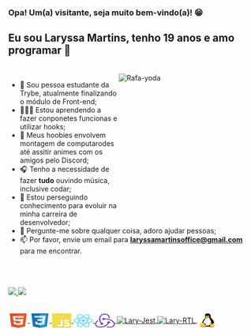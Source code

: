 ### Opa! Um(a) visitante, seja muito bem-vindo(a)! 😁
## Eu sou Laryssa Martins, tenho 19 anos e amo programar 🥰

<br />

<img align="right" alt="Rafa-yoda" height="280" width="280" src="https://i.pinimg.com/originals/92/00/18/9200189aa837cc972d9e0e0224eefa47.gif">

- 🌱 Sou pessoa estudante da Trybe, atualmente finalizando o módulo de Front-end;
  <br />
- 👩🏿‍💻 Estou aprendendo a fazer conponetes funcionas e utilizar hooks; 
  <br />
- 🤔 Meus hoobies envolvem montagem de computarodes até assitir animes com os amigos pelo Discord;
  <br />
- 🎧 Tenho a necessidade de fazer __tudo__ ouvindo música, inclusive codar;
   <br />
- 💼 Estou perseguindo conhecimento para evoluir na minha carreira de desenvolvedor;
  <br />
- 💬 Pergunte-me sobre qualquer coisa, adoro ajudar pessoas;
  <br />
- 📫 Por favor, envie um email para **laryssamartinsoffice@gmail.com** para me encontrar.
 
<br />
<br />
<br />

 <div>
  <a href="https://github.com/Lary-Martins">
  <img height="170em" src="https://github-readme-stats.vercel.app/api?username=Lary-Martins&show_icons=true&theme=dracula&include_all_commits=true&count_private=true"/>
  <img height="170em" src="https://github-readme-stats.vercel.app/api/top-langs/?username=Lary-Martins&layout=compact&langs_count=7&theme=dracula"/>
</div>
  <br />
<div style="display: inline_block"><br>
  <img align="center" alt="Lary-HTML" height="30" width="40" src="https://raw.githubusercontent.com/devicons/devicon/master/icons/html5/html5-original.svg">
  <img align="center" alt="Lary-CSS" height="30" width="40" src="https://raw.githubusercontent.com/devicons/devicon/master/icons/css3/css3-original.svg">
  <img align="center" alt="Lary-Js" height="30" width="40" src="https://raw.githubusercontent.com/devicons/devicon/master/icons/javascript/javascript-plain.svg">
  <img align="center" alt="Lary-React" height="30" width="40" src="https://raw.githubusercontent.com/devicons/devicon/master/icons/react/react-original.svg">
  <img align="center" alt="Lary-Redux" height="30" width="40" src="https://raw.githubusercontent.com/devicons/devicon/master/icons/redux/redux-original.svg">
  <img align="center" alt="Lary-Jest" height="30" width="40" src="https://symbols.getvecta.com/stencil_85/20_jest-icon.a8fdca0c23.svg">
  <img align="center" alt="Lary-RTL" height="30" width="40" src="https://testing-library.com/img/octopus-64x64.png">
  <img align="center" alt="Lary-Linux" height="30" width="40" src="https://raw.githubusercontent.com/devicons/devicon/master/icons/linux/linux-original.svg">
</div>
